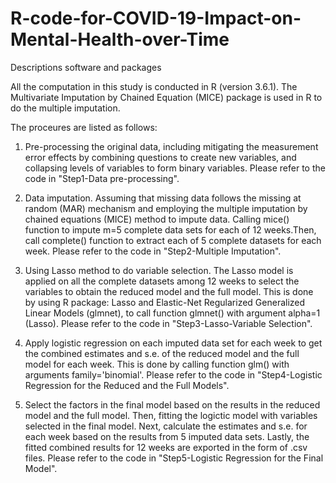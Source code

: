 # R-code-for-COVID-19-Impact-on-Mental-Health-over-Time

Descriptions software and packages

All the computation in this study is conducted in R (version 3.6.1). 
The Multivariate Imputation by Chained Equation (MICE) package is used in R to do the multiple imputation.

The proceures are listed as follows:

1. Pre-processing the original data, including mitigating the measurement error effects by combining questions to create new variables, and collapsing levels of variables to form binary variables. Please refer to the code in "Step1-Data pre-processing".


2. Data imputation. 
Assuming that missing data follows the missing at random (MAR) mechanism and employing the multiple imputation by chained equations (MICE) method to impute data. 
Calling mice() function to impute m=5 complete data sets for each of 12 weeks.Then, call complete() function to extract each of 5 complete datasets for each week.
Please refer to the code in "Step2-Multiple Imputation".

3. Using Lasso method to do variable selection. 
The Lasso model is applied on all the complete datasets among 12 weeks to select the variables to obtain the reduced model and the full model. 
This is done by using R package: Lasso and Elastic-Net Regularized Generalized Linear Models (glmnet), to call function glmnet() with argument alpha=1 (Lasso). 
Please refer to the code in "Step3-Lasso-Variable Selection".

4. Apply logistic regression on each imputed data set for each week to get the combined estimates and s.e. of the reduced model and the full model for each week. 
This is done by calling function glm() with arguments family='binomial'. Please refer to the code in "Step4-Logistic Regression for the Reduced and the Full Models".

5. Select the factors in the final model based on the results in the reduced model and the full model. 
Then, fitting the logictic model with variables selected in the final model. 
Next, calculate the estimates and s.e. for each week based on the results from 5 imputed data sets. 
Lastly, the fitted combined results for 12 weeks are exported in the form of .csv files.
Please refer to the code in "Step5-Logistic Regression for the Final Model".
